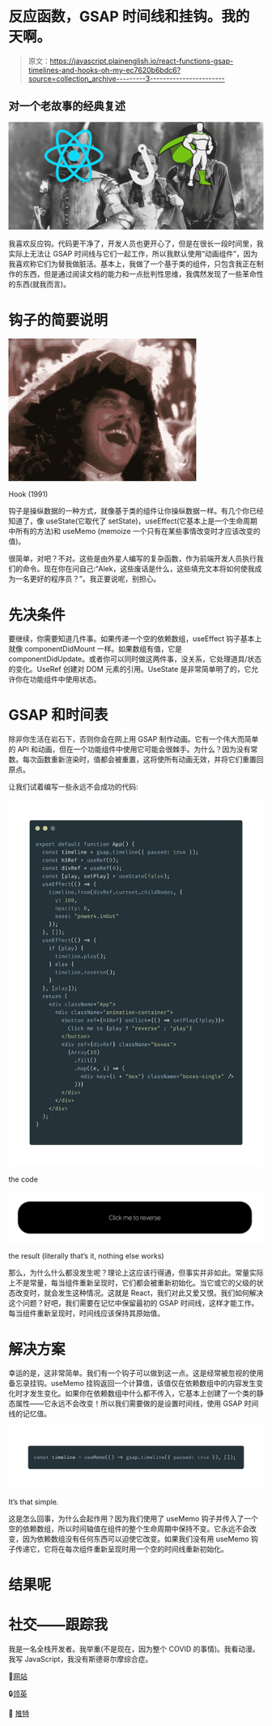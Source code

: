# 反应函数，GSAP 时间线和挂钩。我的天啊。

> 原文：<https://javascript.plainenglish.io/react-functions-gsap-timelines-and-hooks-oh-my-ec7620b6bdc6?source=collection_archive---------3----------------------->

## 对一个老故事的经典复述

![](img/cade6f5cb4c5077e3bfd9631243f1d7d.png)

我喜欢反应钩。代码更干净了，开发人员也更开心了，但是在很长一段时间里，我实际上无法让 GSAP 时间线与它们一起工作，所以我默认使用“动画组件”，因为我喜欢称它们为替我做脏活。基本上，我做了一个基于类的组件，只包含我正在制作的东西，但是通过阅读文档的能力和一点批判性思维，我偶然发现了一些革命性的东西(就我而言)。

# 钩子的简要说明

![](img/48a42f68528fc8e2c753d247b274b877.png)

Hook (1991)

钩子是操纵数据的一种方式，就像基于类的组件让你操纵数据一样。有几个你已经知道了，像 useState(它取代了 setState)，useEffect(它基本上是一个生命周期中所有的方法)和 useMemo (memoize 一个只有在某些事情改变时才应该改变的值)。

很简单，对吧？不对。这些是由外星人编写的复杂函数，作为前端开发人员执行我们的命令。现在你在问自己:“Alek，这些废话是什么，这些填充文本将如何使我成为一名更好的程序员？”。我正要说呢，别担心。

# 先决条件

要继续，你需要知道几件事。如果传递一个空的依赖数组，useEffect 钩子基本上就像 componentDidMount 一样。如果数组有值，它是 componentDidUpdate。或者你可以同时做这两件事，没关系，它处理道具/状态的变化。UseRef 创建对 DOM 元素的引用。UseState 是非常简单明了的，它允许你在功能组件中使用状态。

# GSAP 和时间表

除非你生活在岩石下，否则你会在网上用 GSAP 制作动画。它有一个伟大而简单的 API 和动画，但在一个功能组件中使用它可能会很棘手。为什么？因为没有常数。每次函数重新渲染时，值都会被重置，这将使所有动画无效，并将它们重置回原点。

让我们试着编写一些永远不会成功的代码:

![](img/0c43420243d2b97143f7657928465763.png)

the code

![](img/80f7269cbfbee78ede5c6bcea3f60782.png)

the result (literally that’s it, nothing else works)

那么，为什么什么都没发生呢？理论上这应该行得通，但事实并非如此。常量实际上不是常量，每当组件重新呈现时，它们都会被重新初始化。当它或它的父级的状态改变时，就会发生这种情况。这就是 React，我们对此又爱又恨。我们如何解决这个问题？好吧，我们需要在记忆中保留最初的 GSAP 时间线，这样才能工作。每当组件重新呈现时，时间线应该保持其原始值。

# 解决方案

幸运的是，这非常简单。我们有一个钩子可以做到这一点。这是经常被忽视的使用备忘录挂钩。useMemo 挂钩返回一个计算值，该值仅在依赖数组中的内容发生变化时才发生变化。如果你在依赖数组中什么都不传入，它基本上创建了一个类的静态属性——它永远不会改变！所以我们需要做的是设置时间线，使用 GSAP 时间线的记忆值。

![](img/dda88ccdcd873a611aa5a206be014b53.png)

It’s that simple.

这是怎么回事，为什么会起作用？因为我们使用了 useMemo 钩子并传入了一个空的依赖数组，所以时间轴值在组件的整个生命周期中保持不变。它永远不会改变，因为依赖数组没有任何东西可以迫使它改变。如果我们没有用 useMemo 钩子传递它，它将在每次组件重新呈现时用一个空的时间线重新初始化。

# 结果呢

# 社交——跟踪我

我是一名全栈开发者。我举重(不是现在，因为整个 COVID 的事情)。我看动漫。我写 JavaScript，我没有斯德哥尔摩综合症。

🔗[网站](https://alekangelov.com)

🔒[领英](https://www.linkedin.com/in/alekangelov/)

🦜 [推特](https://twitter.com/39strife)